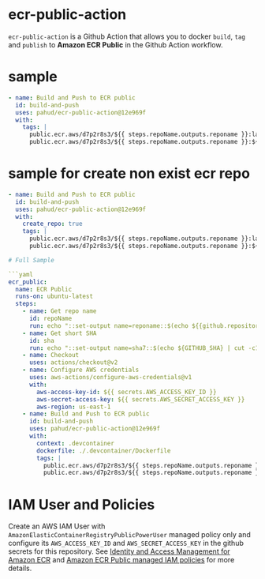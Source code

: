 # ecr-public-action
`ecr-public-action` is a Github Action that allows you to docker `build`, `tag` and `publish` to **Amazon ECR Public** in the Github Action workflow.


# sample

```yaml
- name: Build and Push to ECR public
  id: build-and-push
  uses: pahud/ecr-public-action@12e969f
  with:
    tags: |
      public.ecr.aws/d7p2r8s3/${{ steps.repoName.outputs.reponame }}:latest
      public.ecr.aws/d7p2r8s3/${{ steps.repoName.outputs.reponame }}:${{ steps.sha.outputs.sha7 }}
```

# sample for create non exist ecr repo

```yaml
- name: Build and Push to ECR public
  id: build-and-push
  uses: pahud/ecr-public-action@12e969f
  with:
    create_repo: true
    tags: |
      public.ecr.aws/d7p2r8s3/${{ steps.repoName.outputs.reponame }}:latest
      public.ecr.aws/d7p2r8s3/${{ steps.repoName.outputs.reponame }}:${{ steps.sha.outputs.sha7 }}

# Full Sample

```yaml
ecr_public:
  name: ECR Public
  runs-on: ubuntu-latest
  steps:
    - name: Get repo name
      id: repoName
      run: echo "::set-output name=reponame::$(echo ${{github.repository}} | cut -d '/' -f 2)"
    - name: Get short SHA
      id: sha
      run: echo "::set-output name=sha7::$(echo ${GITHUB_SHA} | cut -c1-7)"
    - name: Checkout
      uses: actions/checkout@v2
    - name: Configure AWS credentials
      uses: aws-actions/configure-aws-credentials@v1
      with:
        aws-access-key-id: ${{ secrets.AWS_ACCESS_KEY_ID }}
        aws-secret-access-key: ${{ secrets.AWS_SECRET_ACCESS_KEY }}
        aws-region: us-east-1
    - name: Build and Push to ECR public
      id: build-and-push
      uses: pahud/ecr-public-action@12e969f
      with:
        context: .devcontainer
        dockerfile: ./.devcontainer/Dockerfile
        tags: |
          public.ecr.aws/d7p2r8s3/${{ steps.repoName.outputs.reponame }}:latest
          public.ecr.aws/d7p2r8s3/${{ steps.repoName.outputs.reponame }}:${{ steps.sha.outputs.sha7 }}
```


# IAM User and Policies

Create an AWS IAM User with `AmazonElasticContainerRegistryPublicPowerUser` managed policy only and configure its `AWS_ACCESS_KEY_ID` and `AWS_SECRET_ACCESS_KEY` in the github secrets for this repository. See [Identity and Access Management for Amazon ECR](https://docs.aws.amazon.com/AmazonECR/latest/public/security-iam.html) and [Amazon ECR Public managed IAM policies](https://docs.aws.amazon.com/AmazonECR/latest/public/public-ecr-managed-policies.html) for more details.


